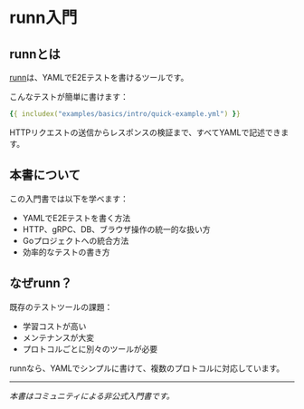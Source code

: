 # runn入門

## runnとは

[runn](https://github.com/k1LoW/runn)は、YAMLでE2Eテストを書けるツールです。

こんなテストが簡単に書けます：

```yaml
{{ includex("examples/basics/intro/quick-example.yml") }}
```

HTTPリクエストの送信からレスポンスの検証まで、すべてYAMLで記述できます。

## 本書について

この入門書では以下を学べます：

- YAMLでE2Eテストを書く方法
- HTTP、gRPC、DB、ブラウザ操作の統一的な扱い方
- Goプロジェクトへの統合方法
- 効率的なテストの書き方

## なぜrunn？

既存のテストツールの課題：

- 学習コストが高い
- メンテナンスが大変
- プロトコルごとに別々のツールが必要

runnなら、YAMLでシンプルに書けて、複数のプロトコルに対応しています。

---

*本書はコミュニティによる非公式入門書です。*